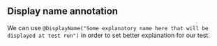 ## Display name annotation

We can use `@DisplayName("Some explanatory name here that will be displayed at test run")` in order to set better explanation for our test.